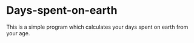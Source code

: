 # Days-spent-on-earth
This is a simple program which calculates your days spent on earth from your age.
